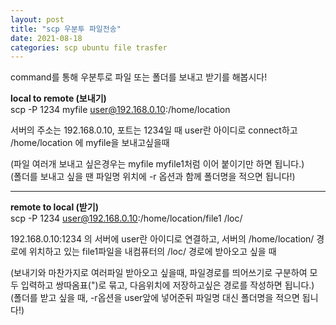 ```yaml
---
layout: post
title: "scp 우분투 파일전송"
date: 2021-08-18
categories: scp ubuntu file trasfer
---
```

command를 통해 우분투로 파일 또는 폴더를 보내고 받기를 해봅시다!



**local to remote (보내기)**  
scp -P 1234 myfile user@192.168.0.10:/home/location  

서버의 주소는 192.168.0.10, 포트는 1234일 때 user란 아이디로 connect하고 /home/location 에 myfile을 보내고싶을때  


(파일 여러개 보내고 싶은경우는 myfile myfile1처럼 이어 붙이기만 하면 됩니다.)  
(폴더를 보내고 싶을 땐 파일명 위치에 -r 옵션과 함께 폴더명을 적으면 됩니다!)  

---

**remote to local (받기)**  
scp -P 1234 user@192.168.0.10:/home/location/file1 /loc/  

192.168.0.10:1234 의 서버에 user란 아이디로 연결하고, 서버의 /home/location/ 경로에 위치하고 있는 file1파일을 내컴퓨터의 /loc/ 경로에 받아오고 싶을 때  

(보내기와 마찬가지로 여러파일 받아오고 싶을때, 파일경로를 띄어쓰기로 구분하여 모두 입력하고 쌍따옴표(")로 묶고, 다음위치에 저장하고싶은 경로를 작성하면 됩니다.)  
(폴더를 받고 싶을 때, -r옵션을 user앞에 넣어준뒤 파일명 대신 폴더명을 적으면 됩니다!)

